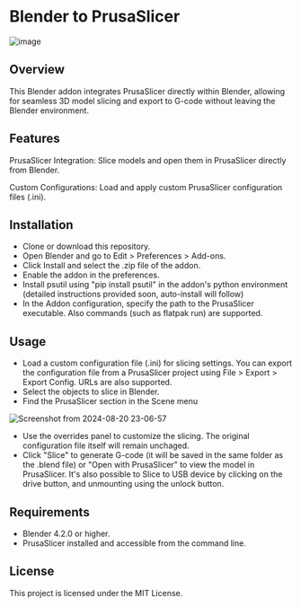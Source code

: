 # Blender to PrusaSlicer

![image](https://github.com/user-attachments/assets/a8722c22-4711-4717-a267-c1d2330d9729)

## Overview
This Blender addon integrates PrusaSlicer directly within Blender, allowing for seamless 3D model slicing and export to G-code without leaving the Blender environment.

## Features
PrusaSlicer Integration: Slice models and open them in PrusaSlicer directly from Blender.

Custom Configurations: Load and apply custom PrusaSlicer configuration files (.ini).

## Installation
- Clone or download this repository.
- Open Blender and go to Edit > Preferences > Add-ons.
- Click Install and select the .zip file of the addon.
- Enable the addon in the preferences.
- Install psutil using "pip install psutil" in the addon's python environment (detailed instructions provided soon, auto-install will follow)
- In the Addon configuration, specify the path to the PrusaSlicer executable. Also commands (such as flatpak run) are supported.

## Usage
- Load a custom configuration file (.ini) for slicing settings. You can export the configuration file from a PrusaSlicer project using File > Export > Export Config. URLs are also supported.
- Select the objects to slice in Blender.
- Find the PrusaSlicer section in the Scene menu

![Screenshot from 2024-08-20 23-06-57](https://github.com/user-attachments/assets/9f58fdfb-c026-4b84-8f19-616d8ddf298f)
- Use the overrides panel to customize the slicing. The original configuration file itself will remain unchaged.
- Click "Slice" to generate G-code (it will be saved in the same folder as the .blend file) or "Open with PrusaSlicer" to view the model in PrusaSlicer. It's also possible to Slice to USB device by clicking on the drive button, and unmounting using the unlock button.

## Requirements
- Blender 4.2.0 or higher.
- PrusaSlicer installed and accessible from the command line.

## License
This project is licensed under the MIT License.
